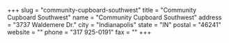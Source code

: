 +++
slug = "community-cupboard-southwest"
title = "Community Cupboard Southwest"
name = "Community Cupboard Southwest"
address = "3737 Waldemere Dr."
city = "Indianapolis"
state = "IN"
postal = "46241"
website = ""
phone = "317 925-0191"
fax = ""
+++
